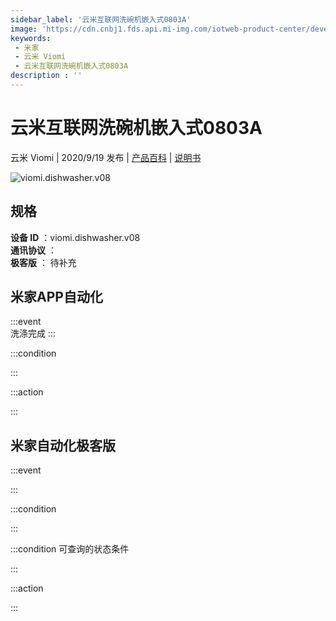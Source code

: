 ```yaml
---
sidebar_label: '云米互联网洗碗机嵌入式0803A'
image: 'https://cdn.cnbj1.fds.api.mi-img.com/iotweb-product-center/developer_1594979101871FetncINz.png?GalaxyAccessKeyId=AKVGLQWBOVIRQ3XLEW&Expires=9223372036854775807&Signature=gp+LqqnrQzNazEuOmmzJv/4N5ig='
keywords: 
 - 米家
 - 云米 Viomi
 - 云米互联网洗碗机嵌入式0803A
description : ''
---
```

# 云米互联网洗碗机嵌入式0803A

云米 Viomi | 2020/9/19 发布 | [产品百科](https://home.mi.com/webapp/content/baike/product/index.html?model=viomi.dishwasher.v08/) | [说明书](https://home.mi.com/views/introduction.html?model=viomi.dishwasher.v08&region=cn)

![viomi.dishwasher.v08](https://cdn.cnbj1.fds.api.mi-img.com/iotweb-product-center/developer_1594979101871FetncINz.png?GalaxyAccessKeyId=AKVGLQWBOVIRQ3XLEW&Expires=9223372036854775807&Signature=gp+LqqnrQzNazEuOmmzJv/4N5ig=)

## 规格  
> 
**设备 ID** ：viomi.dishwasher.v08  
**通讯协议** ：  
**极客版**  ： 待补充 


## 米家APP自动化  

:::event  
洗涤完成
:::

:::condition  

:::

:::action   

:::

## 米家自动化极客版  

:::event  

:::

:::condition  

:::

:::condition 可查询的状态条件  

:::

:::action  

:::

        
